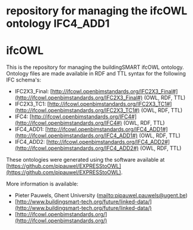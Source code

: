 
repository for managing the ifcOWL ontology IFC4_ADD1
=======
# ifcOWL
This is the repository for managing the buildingSMART ifcOWL ontology. Ontology files are made available in RDF and TTL syntax for the following IFC schema's:

- IFC2X3_Final: [http://ifcowl.openbimstandards.org/IFC2X3_Final#](http://ifcowl.openbimstandards.org/IFC2X3_Final#) (OWL, RDF, TTL)
- IFC2X3_TC1: [http://ifcowl.openbimstandards.org/IFC2X3_TC1#](http://ifcowl.openbimstandards.org/IFC2X3_TC1#) (OWL, RDF, TTL)
- IFC4: [http://ifcowl.openbimstandards.org/IFC4#](http://ifcowl.openbimstandards.org/IFC4#) (OWL, RDF, TTL)
- IFC4_ADD1: [http://ifcowl.openbimstandards.org/IFC4_ADD1#](http://ifcowl.openbimstandards.org/IFC4_ADD1#) (OWL, RDF, TTL)
- IFC4_ADD2: [http://ifcowl.openbimstandards.org/IFC4_ADD2#](http://ifcowl.openbimstandards.org/IFC4_ADD2#) (OWL, RDF, TTL)

These ontologies were generated using the software available at [https://github.com/pipauwel/EXPRESStoOWL](https://github.com/pipauwel/EXPRESStoOWL). 

More information is available:
- Pieter Pauwels, Ghent University ([mailto:pipauwel.pauwels@ugent.be](pipauwel.pauwels@ugent.be))
- [http://www.buildingsmart-tech.org/future/linked-data/](http://www.buildingsmart-tech.org/future/linked-data/)
- [http://ifcowl.openbimstandards.org/](http://ifcowl.openbimstandards.org/)
